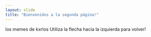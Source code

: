 ```yaml
---
layout: slide
title: "Bienvenidos a la segunda página!"
---
```

los memes de kxrlos
Utiliza la flecha hacia la izquierda para volver!
